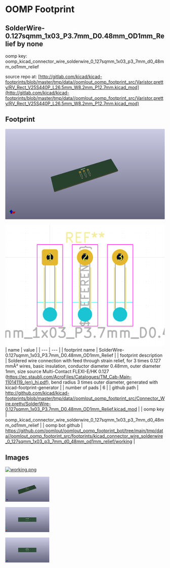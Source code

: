 # OOMP Footprint  
## SolderWire-0.127sqmm_1x03_P3.7mm_D0.48mm_OD1mm_Relief  by none  
  
oomp key: oomp_kicad_connector_wire_solderwire_0_127sqmm_1x03_p3_7mm_d0_48mm_od1mm_relief  
  
source repo at: [http://gitlab.com/kicad/kicad-footprints/blob/master/tmp/data//oomlout_oomp_footprint_src/Varistor.pretty/RV_Rect_V25S440P_L26.5mm_W8.2mm_P12.7mm.kicad_mod](http://gitlab.com/kicad/kicad-footprints/blob/master/tmp/data//oomlout_oomp_footprint_src/Varistor.pretty/RV_Rect_V25S440P_L26.5mm_W8.2mm_P12.7mm.kicad_mod)  
## Footprint  
  
[![working_kicad_pcb_3d.png](working_kicad_pcb_3d_600.png)](working_kicad_pcb_3d.png)  
  
[![working.png](working_600.png)](working.png)  
| name | value | 
| --- | --- | 
| footprint name | SolderWire-0.127sqmm_1x03_P3.7mm_D0.48mm_OD1mm_Relief | 
| footprint description | Soldered wire connection with feed through strain relief, for 3 times 0.127 mmÂ² wires, basic insulation, conductor diameter 0.48mm, outer diameter 1mm, size source Multi-Contact FLEXI-E/HK 0.127 (https://ec.staubli.com/AcroFiles/Catalogues/TM_Cab-Main-11014119_(en)_hi.pdf), bend radius 3 times outer diameter, generated with kicad-footprint-generator | 
| number of pads | 6 | 
| github path | http://github.com/kicad/kicad-footprints/blob/master/tmp/data//oomlout_oomp_footprint_src/Connector_Wire.pretty/SolderWire-0.127sqmm_1x03_P3.7mm_D0.48mm_OD1mm_Relief.kicad_mod | 
| oomp key | oomp_kicad_connector_wire_solderwire_0_127sqmm_1x03_p3_7mm_d0_48mm_od1mm_relief | 
| oomp bot github | https://github.com/oomlout/oomlout_oomp_footprint_bot/tree/main/tmp/data//oomlout_oomp_footprint_src/footprints/kicad_connector_wire_solderwire_0_127sqmm_1x03_p3_7mm_d0_48mm_od1mm_relief/working | 
## Images  
  
[![working.png](working_140.png)](working.png)  
  
[![working_kicad_pcb_3d.png](working_kicad_pcb_3d_140.png)](working_kicad_pcb_3d.png)  
  
[![working_kicad_pcb_3d_back.png](working_kicad_pcb_3d_back_140.png)](working_kicad_pcb_3d_back.png)  
  
[![working_kicad_pcb_3d_front.png](working_kicad_pcb_3d_front_140.png)](working_kicad_pcb_3d_front.png)  
